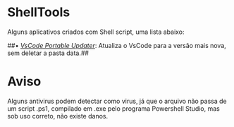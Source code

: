 # ShellTools
Alguns aplicativos criados com Shell script, uma lista abaixo: 
 
##• [*VsCode Portable Updater*](https://github.com/Fptbb/ShellTools/raw/main/Apps/Update.exe): Atualiza o VsCode para a versão mais nova, sem deletar a pasta data.##


 
# Aviso
Alguns antivirus podem detectar como virus, já que o arquivo não passa de um script .ps1, compilado em .exe pelo programa Powershell Studio, mas sob uso correto, não existe danos.